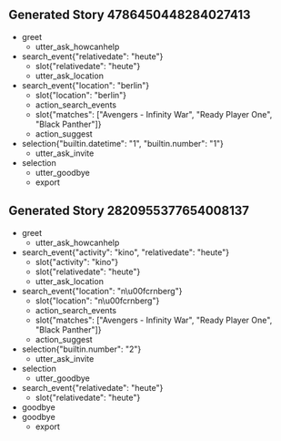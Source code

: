 ## Generated Story 4786450448284027413
* greet
    - utter_ask_howcanhelp
* search_event{"relativedate": "heute"}
    - slot{"relativedate": "heute"}
    - utter_ask_location
* search_event{"location": "berlin"}
    - slot{"location": "berlin"}
    - action_search_events
    - slot{"matches": ["Avengers - Infinity War", "Ready Player One", "Black Panther"]}
    - action_suggest
* selection{"builtin.datetime": "1", "builtin.number": "1"}
    - utter_ask_invite
* selection
    - utter_goodbye
    - export
## Generated Story 2820955377654008137
* greet
    - utter_ask_howcanhelp
* search_event{"activity": "kino", "relativedate": "heute"}
    - slot{"activity": "kino"}
    - slot{"relativedate": "heute"}
    - utter_ask_location
* search_event{"location": "n\u00fcrnberg"}
    - slot{"location": "n\u00fcrnberg"}
    - action_search_events
    - slot{"matches": ["Avengers - Infinity War", "Ready Player One", "Black Panther"]}
    - action_suggest
* selection{"builtin.number": "2"}
    - utter_ask_invite
* selection
    - utter_goodbye
* search_event{"relativedate": "heute"}
    - slot{"relativedate": "heute"}
* goodbye
* goodbye
    - export
